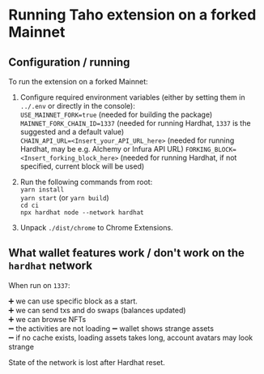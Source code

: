 # Running Taho extension on a forked Mainnet

## Configuration / running

To run the extension on a forked Mainnet:

1. Configure required environment variables (either by setting them in `../.env`
   or directly in the console):  
   `USE_MAINNET_FORK=true` (needed for building the package)  
   `MAINNET_FORK_CHAIN_ID=1337` (needed for running Hardhat, `1337` is the
   suggested and a default value)  
   `CHAIN_API_URL=<Insert_your_API_URL_here>` (needed for running Hardhat, may
   be e.g. Alchemy or Infura API URL)
   `FORKING_BLOCK=<Insert_forking_block_here>` (needed for running Hardhat, if
   not specified, current block will be used)

2. Run the following commands from root:  
   `yarn install`  
   `yarn start` (or `yarn build`)  
   `cd ci`  
   `npx hardhat node --network hardhat`

3. Unpack `./dist/chrome` to Chrome Extensions.

## What wallet features work / don't work on the `hardhat` network

When run on `1337`:

:heavy_plus_sign: we can use specific block as a start.  
:heavy_plus_sign: we can send txs and do swaps (balances updated)  
:heavy_plus_sign: we can browse NFTs  
:heavy_minus_sign: the activities are not loading
:heavy_minus_sign: wallet shows strange assets  
:heavy_minus_sign: if no cache exists, loading assets takes long, account
avatars may look strange

State of the network is lost after Hardhat reset.
